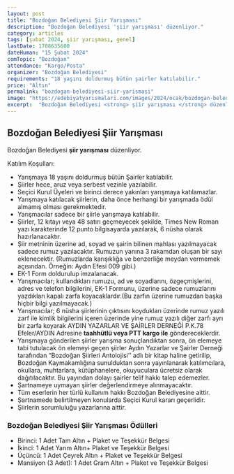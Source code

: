 ```yaml
---
layout: post
title: "Bozdoğan Belediyesi Şiir Yarışması"
description: "Bozdoğan Belediyesi 'şiir yarışması' düzenliyor."
category: articles
tags: [şubat 2024, şiir yarışması, genel]
lastDate: 1708635600
dateHuman: "15 Şubat 2024"
comTopic: "Bozdoğan"
attendance: "Kargo/Posta"
organizer: "Bozdoğan Belediyesi"
requirements: "18 yaşını doldurmuş bütün şairler katılabilir."
price: "Altın"
permalink: "bozdogan-belediyesi-siir-yarismasi"
image: "https://edebiyatyarismalari.com/images/2024/ocak/bozdogan-belediyesi-siir-yarismasi.jpg"
excerpt:  "Bozdoğan Belediyesi <strong> şiir yarışması </strong> düzenliyor."
---
```


## Bozdoğan Belediyesi Şiir Yarışması
Bozdoğan Belediyesi **şiir yarışması** düzenliyor.  

Katılım Koşulları:
- Yarışmaya 18 yaşını doldurmuş bütün Şairler katılabilir.
- Şiirler hece, aruz veya serbest vezinle yazılabilir.
- Seçici Kurul Üyeleri ve birinci derece yakınları yarışmaya katılamazlar.
- Yarışmaya katılacak şiirlerin, daha önce herhangi bir yarışmada ödül almamış olması gerekmektedir.
- Yarışmacılar sadece bir şiirle yarışmaya katılabilir.
- Şiirler, 12 kıtayı veya 48 satırı geçmeyecek şekilde, Times New Roman yazı karakterinde 12 punto bilgisayarda yazılarak, 6 nüsha olarak hazırlanacaktır.
- Şiir metninin üzerine ad, soyad ve şairin bilinen mahlası yazılmayacak sadece rumuz yazılacaktır. Rumuzun yanına 3 rakamdan oluşan bir sayı eklenecektir. (Rumuzlarda karışıklığa ve benzerliğe meydan vermemek açısından. Örneğin: Aydın Efesi 009 gibi.)
- EK-1 Form doldurulup imzalanacak.
- Yarışmacılar; kullandıkları rumuzu, ad ve soyadlarını, özgeçmişlerini, adres ve telefon bilgilerini, EK-1 Formunu, üzerine sadece rumuzlarını yazdıkları kapalı zarfa koyacaklardır.(Bu zarfın üzerine rumuzdan başka hiçbir bilgi yazılmayacak.)
- Yarışmacılar; 6 nüsha şiirlerinin çıktısını koydukları üzerinde rumuz yazılı zarf ile kimlik bilgilerini içeren üzerinde yine rumuz yazılı diğer zarfı ayrı bir zarfa koyarak AYDIN YAZARLAR VE ŞAİRLER DERNEĞİ P.K.78 Efeler/AYDIN Adresine **taahhütlü veya PTT kargo ile** göndereceklerdir.
- Yarışmaya gönderilen şiirler yarışma sonuçlandıktan sonra, ön elemeye tabi tutulacak ön elemeyi geçen şiirler Aydın Yazarlar ve Şairler Derneği tarafından “Bozdoğan Şiirleri Antolojisi’’ adlı bir kitap haline getirilip, Bozdoğan Kaymakamlığına sunulduktan sonra yayınlanarak katılımcılara, okullara, muhtarlara, kütüphanelere, okuyuculara ücretsiz olarak dağıtılacaktır. Bu yayından dolayı şairler telif hakkı talep edemezler.
- Şartnameye uymayan şiirler değerlendirmeye alınmayacaktır.
- Tüm eserlerin her türlü kullanım hakkı Bozdoğan Belediyesine aittir.
- Şartnamede belirtilmeyen konularda Seçici Kurul kararı geçerlidir.
- Şiirlerin sorumluluğu yazarlarına aittir.


### Bozdoğan Belediyesi Şiir Yarışması Ödülleri
- Birinci: 1 Adet Tam Altın + Plaket ve Teşekkür Belgesi
- İkinci: 1 Adet Yarım Altın+ Plaket ve Teşekkür Belgesi
- Üçüncü: 1 Adet Çeyrek Altın + Plaket ve Teşekkür Belgesi
- Mansiyon (3 Adet): 1 Adet Gram Altın + Plaket ve Teşekkür Belgesi